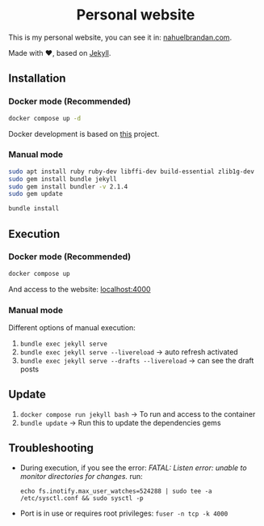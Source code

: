 <h1 align=center>Personal website</h1>

This is my personal website, you can see it in: [nahuelbrandan.com](https://www.nahuelbrandan.com).

Made with :heart:, based on [Jekyll](https://jekyllrb.com/).

## Installation

### Docker mode (Recommended)

```bash
docker compose up -d
```

Docker development is based on [this](https://github.com/BretFisher/jekyll-serve) project.

### Manual mode

```bash
sudo apt install ruby ruby-dev libffi-dev build-essential zlib1g-dev
sudo gem install bundle jekyll
sudo gem install bundler -v 2.1.4
sudo gem update

bundle install
```

## Execution

### Docker mode (Recommended)

```bash
docker compose up
```

And access to the website: [localhost:4000](http://localhost:4000/)

### Manual mode

Different options of manual execution:

1. `bundle exec jekyll serve`
2. `bundle exec jekyll serve --livereload` -> auto refresh activated
3. `bundle exec jekyll serve --drafts --livereload` -> can see the draft posts

## Update

1. `docker compose run jekyll bash` -> To run and access to the container
2. `bundle update` -> Run this to update the dependencies gems

## Troubleshooting

* During execution, if you see the error: *FATAL: Listen error: unable to monitor directories for changes.* run:

  `echo fs.inotify.max_user_watches=524288 | sudo tee -a /etc/sysctl.conf && sudo sysctl -p`
* Port is in use or requires root privileges: `fuser -n tcp -k 4000`
